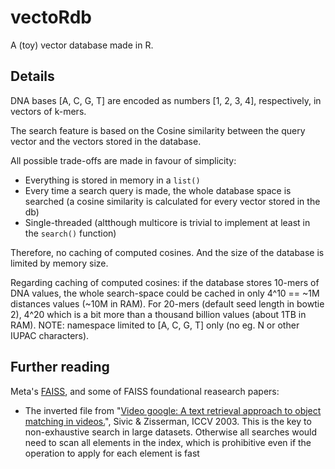 # vectoRdb

A (toy) vector database made in R.

## Details

DNA bases [A, C, G, T] are encoded as numbers [1, 2, 3, 4], respectively, in vectors of k-mers.

The search feature is based on the Cosine similarity between the query vector and the vectors stored in the database.

All possible trade-offs are made in favour of simplicity:

  * Everything is stored in memory in a `list()`
  * Every time a search query is made, the whole database space is searched (a cosine similarity is calculated for every vector stored in the db)
  * Single-threaded (altthough multicore is trivial to implement at least in the `search()` function)

Therefore, no caching of computed cosines. And the size of the database is limited by memory size.

Regarding caching of computed cosines: if the database stores 10-mers of DNA values, the whole search-space could be cached in only 4^10 == ~1M distances values (~10M in RAM). For 20-mers (default seed length in bowtie 2), 4^20 which is a bit more than a thousand billion values (about 1TB in RAM). NOTE: namespace limited to [A, C, G, T] only (no eg. N or other IUPAC characters).

## Further reading

Meta's [FAISS](https://faiss.ai/), and some of FAISS foundational reasearch papers:
  * The inverted file from "[Video google: A text retrieval approach to object matching in videos.](http://ieeexplore.ieee.org/abstract/document/1238663/)", Sivic & Zisserman, ICCV 2003. This is the key to non-exhaustive search in large datasets. Otherwise all searches would need to scan all elements in the index, which is prohibitive even if the operation to apply for each element is fast
